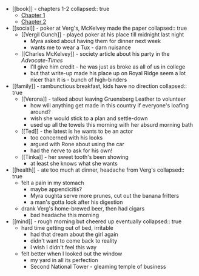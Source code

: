 - [[book]] - chapters 1-2
  collapsed:: true
	- [Chapter 1](https://www.gutenberg.org/cache/epub/1156/pg1156-images.html#CHAPTER_I)
	- [Chapter 2](https://www.gutenberg.org/cache/epub/1156/pg1156-images.html#CHAPTER_II)
- [[social]] - poker at Verg's, McKelvey made the paper
  collapsed:: true
	- [[Vergil Gunch]] - played poker at his place till midnight last night
		- Myra asked about having them for dinner next week
		- wants me to wear a Tux - darn nuisance
	- [[Charles McKelvey]] - society article about his party in the *Advocate-Times*
		- I'll give him credit - he was just as broke as all of us in college
		- but that write-up made his place up on Royal Ridge seem a lot nicer than it is - bunch of high-binders
- [[family]] - rambunctious breakfast, kids have no direction
  collapsed:: true
	- [[Verona]] - talked about leaving Gruensberg Leather to volunteer
		- how will anything get made in this country if everyone's loafing around?
		- wish she would stick to a plan and settle-down
		- used up all the towels this morning with her absurd morning bath
	- [[Ted]] - the latest is he wants to be an actor
		- too concerned with his looks
		- argued with Rone about using the car
		- had the nerve to ask for his own!
	- [[Tinka]] - her sweet tooth's been showing
		- at least she knows what she wants
- [[health]] - ate too much at dinner, headache from Verg's
  collapsed:: true
	- felt a pain in my stomach
		- maybe appendicitis?
		- Myra oughta serve more prunes, cut out the banana fritters
		- a man's gotta look after his digestion
	- drank Verg's home-brewed beer, then had cigars
		- bad headache this morning
- [[mind]] - rough morning but cheered up eventually
  collapsed:: true
	- hard time getting out of bed, irritable
		- had that dream about the girl again
		- didn't want to come back to reality
		- I wish I didn't feel this way
	- felt better when I looked out the window
		- my yard in all its perfection
		- Second National Tower - gleaming temple of business